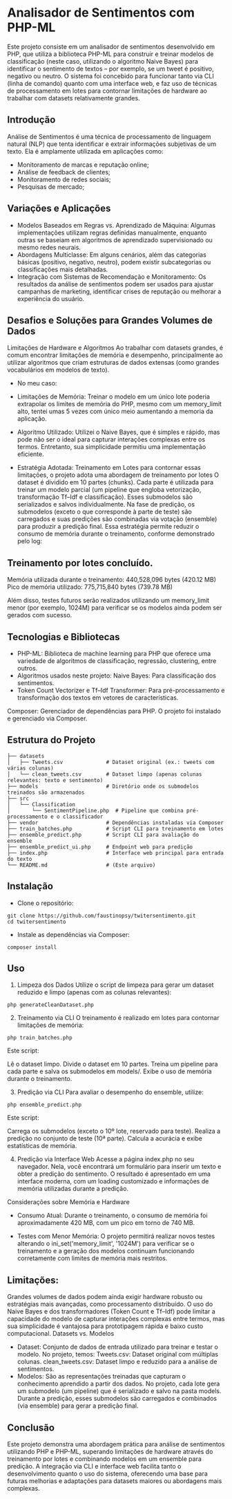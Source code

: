 # Analisador de Sentimentos com PHP-ML
Este projeto consiste em um analisador de sentimentos desenvolvido em PHP, que utiliza a biblioteca PHP-ML para construir e treinar modelos de classificação (neste caso, utilizando o algoritmo Naive Bayes) para identificar o sentimento de textos – por exemplo, se um tweet é positivo, negativo ou neutro. O sistema foi concebido para funcionar tanto via CLI (linha de comando) quanto com uma interface web, e faz uso de técnicas de processamento em lotes para contornar limitações de hardware ao trabalhar com datasets relativamente grandes.

## Introdução
Análise de Sentimentos é uma técnica de processamento de linguagem natural (NLP) que tenta identificar e extrair informações subjetivas de um texto. Ela é amplamente utilizada em aplicações como:

- Monitoramento de marcas e reputação online;
- Análise de feedback de clientes;
- Monitoramento de redes sociais;
- Pesquisas de mercado;

## Variações e Aplicações
- Modelos Baseados em Regras vs. Aprendizado de Máquina: 
Algumas implementações utilizam regras definidas manualmente, enquanto outras se baseiam em algoritmos de aprendizado supervisionado ou mesmo redes neurais.
- Abordagens Multiclasse: 
Em alguns cenários, além das categorias básicas (positivo, negativo, neutro), podem existir subcategorias ou classificações mais detalhadas.
- Integração com Sistemas de Recomendação e Monitoramento: 
Os resultados da análise de sentimentos podem ser usados para ajustar campanhas de marketing, identificar crises de reputação ou melhorar a experiência do usuário.

## Desafios e Soluções para Grandes Volumes de Dados
Limitações de Hardware e Algoritmos
Ao trabalhar com datasets grandes, é comum encontrar limitações de memória e desempenho, principalmente ao utilizar algoritmos que criam estruturas de dados extensas (como grandes vocabulários em modelos de texto).

- No meu caso:

- Limitações de Memória: 
Treinar o modelo em um único lote poderia extrapolar os limites de memória do PHP, mesmo com um memory_limit alto, tentei umas 5 vezes com único meio aumentando a memoria da aplicação.
- Algoritmo Utilizado: 
Utilizei o Naive Bayes, que é simples e rápido, mas pode não ser o ideal para capturar interações complexas entre os termos. Entretanto, sua simplicidade permitiu uma implementação eficiente.
- Estratégia Adotada: 
Treinamento em Lotes para contornar essas limitações, o projeto adota uma abordagem de treinamento por lotes
O dataset é dividido em 10 partes (chunks).
Cada parte é utilizada para treinar um modelo parcial (um pipeline que engloba vetorização, transformação Tf–Idf e classificação).
Esses submodelos são serializados e salvos individualmente.
Na fase de predição, os submodelos (exceto o que corresponde à parte de teste) são carregados e suas predições são combinadas via votação (ensemble) para produzir a predição final.
Essa estratégia permite reduzir o consumo de memória durante o treinamento, conforme demonstrado pelo log:

## Treinamento por lotes concluído.
Memória utilizada durante o treinamento: 440,528,096 bytes (420.12 MB)
Pico de memória utilizado: 775,715,840 bytes (739.78 MB)

Além disso, testes futuros serão realizados utilizando um memory_limit menor (por exemplo, 1024M) para verificar se os modelos ainda podem ser gerados com sucesso.

## Tecnologias e Bibliotecas
- PHP-ML: 
Biblioteca de machine learning para PHP que oferece uma variedade de algoritmos de classificação, regressão, clustering, entre outros.
- Algoritmos usados neste projeto:
Naive Bayes: Para classificação dos sentimentos.
- Token Count Vectorizer e Tf–Idf Transformer: 
Para pré-processamento e transformação dos textos em vetores de características.

Composer: Gerenciador de dependências para PHP. O projeto foi instalado e gerenciado via Composer.

## Estrutura do Projeto
```
├── datasets
│   ├── Tweets.csv              # Dataset original (ex.: tweets com várias colunas)
│   └── clean_tweets.csv        # Dataset limpo (apenas colunas relevantes: texto e sentimento)
├── models                      # Diretório onde os submodelos treinados são armazenados
├── src
│   └── Classification
│       └── SentimentPipeline.php  # Pipeline que combina pré-processamento e o classificador
├── vendor                      # Dependências instaladas via Composer
├── train_batches.php           # Script CLI para treinamento em lotes
├── ensemble_predict.php        # Script CLI para avaliação do ensemble
├── ensemble_predict_ui.php     # Endpoint web para predição
├── index.php                   # Interface web principal para entrada do texto
└── README.md                   # (Este arquivo)
```

## Instalação
- Clone o repositório:
```
git clone https://github.com/faustinopsy/twitersentimento.git
cd twitersentimento

```

- Instale as dependências via Composer:
```
composer install

```


## Uso
1. Limpeza dos Dados
Utilize o script de limpeza para gerar um dataset reduzido e limpo (apenas com as colunas relevantes):
```
php generateCleanDataset.php

```

2. Treinamento via CLI
O treinamento é realizado em lotes para contornar limitações de memória:
```
php train_batches.php
```

Este script:

Lê o dataset limpo.
Divide o dataset em 10 partes.
Treina um pipeline para cada parte e salva os submodelos em models/.
Exibe o uso de memória durante o treinamento.

3. Predição via CLI
Para avaliar o desempenho do ensemble, utilize:
```
php ensemble_predict.php
```

Este script:

Carrega os submodelos (exceto o 10º lote, reservado para teste).
Realiza a predição no conjunto de teste (10ª parte).
Calcula a acurácia e exibe estatísticas de memória.

4. Predição via Interface Web
Acesse a página index.php no seu navegador. Nela, você encontrará um formulário para inserir um texto e obter a predição do sentimento. O resultado é apresentado em uma interface moderna, com um loading customizado e informações de memória utilizadas durante a predição.

Considerações sobre Memória e Hardware
- Consumo Atual:
Durante o treinamento, o consumo de memória foi aproximadamente 420 MB, com um pico em torno de 740 MB.

- Testes com Menor Memória:
O projeto permitirá realizar novos testes alterando o ini_set('memory_limit', '1024M') para verificar se o treinamento e a geração dos modelos continuam funcionando corretamente com limites de memória mais restritos.

## Limitações:

Grandes volumes de dados podem ainda exigir hardware robusto ou estratégias mais avançadas, como processamento distribuído.
O uso do Naive Bayes e dos transformadores (Token Count e Tf–Idf) pode limitar a capacidade do modelo de capturar interações complexas entre termos, mas sua simplicidade é vantajosa para prototipagem rápida e baixo custo computacional.
Datasets vs. Modelos
- Dataset:
Conjunto de dados de entrada utilizado para treinar e testar o modelo. No projeto, temos:
Tweets.csv: Dataset original com múltiplas colunas.
clean_tweets.csv: Dataset limpo e reduzido para a análise de sentimentos.
- Modelos:
São as representações treinadas que capturam o conhecimento aprendido a partir dos dados. No projeto, cada lote gera um submodelo (um pipeline) que é serializado e salvo na pasta models. Durante a predição, esses submodelos são carregados e combinados (via ensemble) para gerar a predição final.

## Conclusão
Este projeto demonstra uma abordagem prática para análise de sentimentos utilizando PHP e PHP-ML, superando limitações de hardware através do treinamento por lotes e combinando modelos em um ensemble para predição. A integração via CLI e interface web facilita tanto o desenvolvimento quanto o uso do sistema, oferecendo uma base para futuras melhorias e adaptações para datasets maiores ou abordagens mais complexas.

